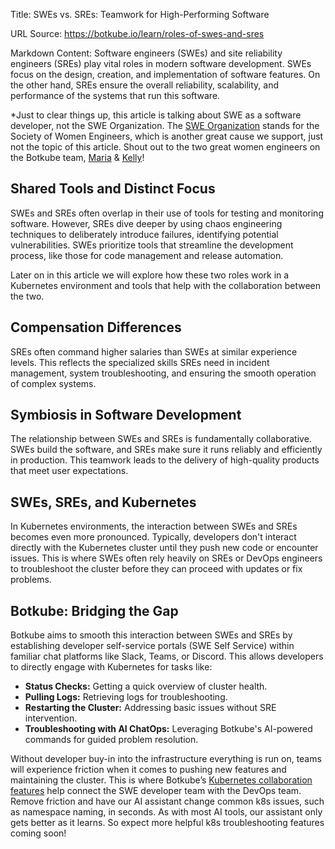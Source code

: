 Title: SWEs vs. SREs: Teamwork for High-Performing Software

URL Source: https://botkube.io/learn/roles-of-swes-and-sres

Markdown Content:
Software engineers (SWEs) and site reliability engineers (SREs) play vital roles in modern software development. SWEs focus on the design, creation, and implementation of software features. On the other hand, SREs ensure the overall reliability, scalability, and performance of the systems that run this software.

\*Just to clear things up, this article is talking about SWE as a software developer, not the SWE Organization. The [SWE Organization](https://swe.org/about-swe/) stands for the Society of Women Engineers, which is another great cause we support, just not the topic of this article. Shout out to the two great women engineers on the Botkube team, [Maria](https://www.linkedin.com/in/maria-ashby/) & [Kelly](https://www.linkedin.com/in/kellyrevenaugh/)!

**Shared Tools and Distinct Focus**
-----------------------------------

SWEs and SREs often overlap in their use of tools for testing and monitoring software. However, SREs dive deeper by using chaos engineering techniques to deliberately introduce failures, identifying potential vulnerabilities. SWEs prioritize tools that streamline the development process, like those for code management and release automation.

Later on in this article we will explore how these two roles work in a Kubernetes environment and tools that help with the collaboration between the two.

**Compensation Differences**
----------------------------

SREs often command higher salaries than SWEs at similar experience levels. This reflects the specialized skills SREs need in incident management, system troubleshooting, and ensuring the smooth operation of complex systems.

**Symbiosis in Software Development**
-------------------------------------

The relationship between SWEs and SREs is fundamentally collaborative. SWEs build the software, and SREs make sure it runs reliably and efficiently in production. This teamwork leads to the delivery of high-quality products that meet user expectations.

**SWEs, SREs, and Kubernetes**
------------------------------

In Kubernetes environments, the interaction between SWEs and SREs becomes even more pronounced. Typically, developers don't interact directly with the Kubernetes cluster until they push new code or encounter issues. This is where SWEs often rely heavily on SREs or DevOps engineers to troubleshoot the cluster before they can proceed with updates or fix problems.

**Botkube: Bridging the Gap**
-----------------------------

Botkube aims to smooth this interaction between SWEs and SREs by establishing developer self-service portals (SWE Self Service) within familiar chat platforms like Slack, Teams, or Discord. This allows developers to directly engage with Kubernetes for tasks like:

*   **Status Checks:** Getting a quick overview of cluster health.
*   **Pulling Logs:** Retrieving logs for troubleshooting.
*   **Restarting the Cluster:** Addressing basic issues without SRE intervention.
*   **Troubleshooting with AI ChatOps:** Leveraging Botkube's AI-powered commands for guided problem resolution.

Without developer buy-in into the infrastructure everything is run on, teams will experience friction when it comes to pushing new features and maintaining the cluster. This is where Botkube’s [Kubernetes collaboration features](https://botkube.io/features) help connect the SWE developer team with the DevOps team. Remove friction and have our AI assistant change common k8s issues, such as namespace naming, in seconds. As with most AI tools, our assistant only gets better as it learns. So expect more helpful k8s troubleshooting features coming soon!
